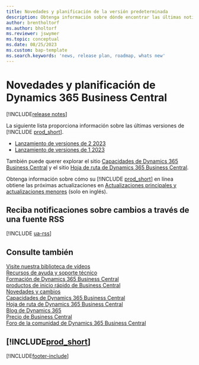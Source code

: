 ```yaml
---
title: Novedades y planificación de la versión predeterminada
description: Obtenga información sobre dónde encontrar las últimas noticias y actualizaciones de características nuevas y existentes para la versión predeterminada de Business Central.
author: brentholtorf
ms.author: bholtorf
ms.reviewer: jswymer
ms.topic: conceptual
ms.date: 08/25/2023
ms.custom: bap-template
ms.search.keywords: 'news, release plan, roadmap, whats new'
---
```

# Novedades y planificación de Dynamics 365 Business Central

[!INCLUDE[release notes](includes/release-notes.md)]

La siguiente lista proporciona información sobre las últimas versiones de [!INCLUDE [prod_short](includes/prod_short.md)].  

* [Lanzamiento de versiones de 2 2023](/dynamics365/release-plan/2023wave2/smb/dynamics365-business-central/planned-features)
* [Lanzamiento de versiones de 1 2023](/dynamics365/release-plan/2023wave1/smb/dynamics365-business-central/planned-features)

También puede querer explorar el sitio [Capacidades de Dynamics 365 Business Central](https://dynamics.microsoft.com/business-central/capabilities/) y el sitio [Hoja de ruta de Dynamics 365 Business Central](https://dynamics.microsoft.com/roadmap/business-central/).  

Obtenga información sobre cómo su [!INCLUDE [prod_short](includes/prod_short.md)] en línea obtiene las próximas actualizaciones en [Actualizaciones principales y actualizaciones menores](/dynamics365/business-central/dev-itpro/administration/update-rollout-timeline) (solo en inglés).

## Reciba notificaciones sobre cambios a través de una fuente RSS

[!INCLUDE [ua-rss](includes/ua-rss.md)]

## Consulte también

[Visite nuestra biblioteca de vídeos](across-videos.md)  
[Recursos de ayuda y soporte técnico](product-help-and-support.md)  
[Formación de Dynamics 365 Business Central](/training/dynamics365/business-central?WT.mc_id=dyn365bc_landingpage-docs)  
[productos de inicio rápido de Business Central](quick-start-business-central.md)  
[Novedades y cambios](/dynamics365/business-central/dev-itpro/whatsnew/overview)  
[Capacidades de Dynamics 365 Business Central](https://dynamics.microsoft.com/business-central/capabilities/)  
[Hoja de ruta de Dynamics 365 Business Central](https://dynamics.microsoft.com/roadmap/business-central/)  
[Blog de Dynamics 365](https://cloudblogs.microsoft.com/dynamics365/it/product/business-central/)  
[Precio de Business Central](https://dynamics.microsoft.com/business-central/overview/#pricing)  
[Foro de la comunidad de Dynamics 365 Business Central](https://community.dynamics.com/forums/thread/?groupid=e78817ab-a926-4d31-96cc-aef040a4eb04)  

## [!INCLUDE[prod_short](includes/free_trial_md.md)]

[!INCLUDE[footer-include](includes/footer-banner.md)]
